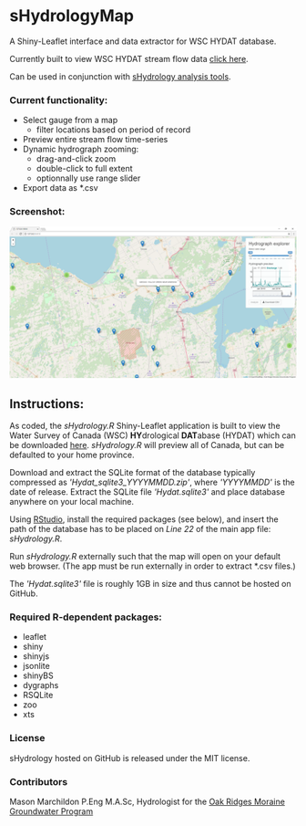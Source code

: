 # sHydrologyMap
A Shiny-Leaflet interface and data extractor for WSC HYDAT database.

Currently built to view WSC HYDAT stream flow data [click here](https://www.ec.gc.ca/rhc-wsc/default.asp?lang=En&n=9018B5EC-1).

Can be used in conjunction with [sHydrology analysis tools](https://github.com/maseology/sHydrology_analysis).

### Current functionality:
 * Select gauge from a map
	 * filter locations based on period of record
 * Preview entire stream flow time-series
 * Dynamic hydrograph zooming:
	 * drag-and-click zoom
	 * double-click to full extent
	 * optionnally use range slider 
 * Export data as *.csv 

### Screenshot:
![Screenshot](/images/screenshot.png)


## Instructions:
As coded, the *sHydrology.R* Shiny-Leaflet application is built to view the Water Survey of Canada (WSC) **HY**drological **DAT**abase (HYDAT) which can be downloaded [here](https://www.ec.gc.ca/rhc-wsc/default.asp?lang=En&n=9018B5EC-1). *sHydrology.R* will preview all of Canada, but can be defaulted to your home province.

Download and extract the SQLite format of the database typically compressed as *'Hydat_sqlite3_YYYYMMDD.zip'*, where *'YYYYMMDD'* is the date of release. Extract the SQLite file *'Hydat.sqlite3'* and place database anywhere on your local machine.

Using [RStudio](https://https://www.rstudio.com/), install the required packages (see below), and insert the path of the database has to be placed on *Line 22* of the main app file: *sHydrology.R*. 

Run *sHydrology.R* externally such that the map will open on your default web browser. (The app must be run externally in order to extract *.csv files.)

The *'Hydat.sqlite3'* file is roughly 1GB in size and thus cannot be hosted on GitHub.

### Required R-dependent packages:
 * leaflet
 * shiny
 * shinyjs
 * jsonlite
 * shinyBS
 * dygraphs
 * RSQLite
 * zoo
 * xts

### License

sHydrology hosted on GitHub is released under the MIT license.

### Contributors

Mason Marchildon P.Eng M.A.Sc, Hydrologist for the [Oak Ridges Moraine Groundwater Program](http://oakridgeswater.ca/)
